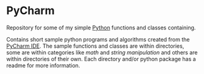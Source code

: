 # PyCharm
   
Repository for some of my simple [Python](https://www.python.org/ "Python") functions and classes containing.

Contains short sample python programs and algorithms created from the [PyCharm IDE](https://www.jetbrains.com/pycharm/?fromMenu). The sample functions and classes are within directories, some are within categories like *math* and *string manipulation* and others are within directories of their own.
Each directory and/or python package has a readme for more information.

